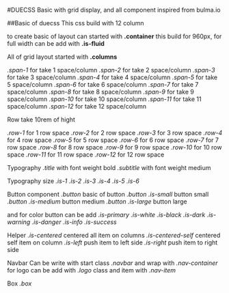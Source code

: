 #DUECSS
Basic with grid display, and all component inspired from bulma.io

##Basic of duecss
This css build with 12 column

to create basic of layout can started with **.container** this build for 960px, for full width can be add with **.is-fluid**

All of grid layout started with **.columns**

_.span-1_ for take 1 space/column
_.span-2_ for take 2 space/column
_.span-3_ for take 3 space/column
_.span-4_ for take 4 space/column
_.span-5_ for take 5 space/column
_.span-6_ for take 6 space/column
_.span-7_ for take 7 space/column
_.span-8_ for take 8 space/column
_.span-9_ for take 9 space/column
_.span-10_ for take 10 space/column
_.span-11_ for take 11 space/column
_.span-12_ for take 12 space/column

Row take 10rem of hight

_.row-1_ for 1 row space
_.row-2_ for 2 row space
_.row-3_ for 3 row space
_.row-4_ for 4 row space
_.row-5_ for 5 row space
_.row-6_ for 6 row space
_.row-7_ for 7 row space
_.row-8_ for 8 row space
_.row-9_ for 9 row space
_.row-10_ for 10 row space
_.row-11_ for 11 row space
_.row-12_ for 12 row space

Typography
_.title_ with font weight bold
_.subtitle_ with font weight medium

Typography size
_.is-1_
_.is-2_
_.is-3_
_.is-4_
_.is-5_
_.is-6_

Button component
_.button_ basic of button
_.button .is-small_ button small
_.button .is-medium_ button medium
_.button .is-large_ button large

and for color button can be add
_.is-primary_
_.is-white_
_.is-black_
_.is-dark_
_.is-warning_
_.is-danger_
_.is-info_
_.is-success_

Helper
_.is-centered_ centered all item on columns
_.is-centered-self_ centered self item on column
_.is-left_ push item to left side
_.is-right_ push item to right side

Navbar
Can be write with start class _.navbar_ and wrap with _.nav-container_ for logo can be add with _.logo_ class and item with _.nav-item_

Box
_.box_